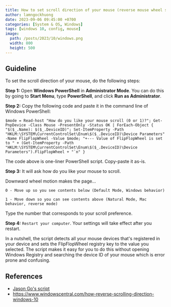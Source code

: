 ```yaml
---
title: How to set scroll direction of your mouse (reverse mouse wheel scroll)
author: lamngockhuong
date: 2023-09-06 09:45:00 +0700
categories: [System & OS, Windows]
tags: [windows 10, config, mouse]
image:
  path: /posts/2023/10/windows.png
  width: 800
  height: 500
---
```


## Guideline

To set the scroll direction of your mouse, do the following steps:

**Step 1:** Open **Windows PowerShell** in **Administrator Mode**. You can do this by going to **Start Menu**, type **PowerShell**, and click **Run as Administrator**.

**Step 2:** Copy the following code and paste it in the command line of Windows PowerShell:

```shell
$mode = Read-host "How do you like your mouse scroll (0 or 1)?"; Get-PnpDevice -Class Mouse -PresentOnly -Status OK | ForEach-Object { "$($_.Name): $($_.DeviceID)"; Set-ItemProperty -Path "HKLM:\SYSTEM\CurrentControlSet\Enum\$($_.DeviceID)\Device Parameters" -Name FlipFlopWheel -Value $mode; "+--- Value of FlipFlopWheel is set to " + (Get-ItemProperty -Path "HKLM:\SYSTEM\CurrentControlSet\Enum\$($_.DeviceID)\Device Parameters").FlipFlopWheel + "`n" }
```

The code above is one-liner PowerShell script. Copy-paste it as-is.

**Step 3:** It will ask how do you like your mouse to scroll.

Downward wheel motion makes the page...

    0 - Move up so you see contents below (Default Mode, Windows behavior)

    1 - Move down so you can see contents above (Natural Mode, Mac behavior, reverse mode)

Type the number that corresponds to your scroll preference.

**Step 4:** `Restart your computer`. Your settings will take effect after you restart.

In a nutshell, the script detects all your mouse devices that's registered in your device and sets the FlipFlopWheel registry key to the value you selected. The script makes it easy for you to do this without opening Windows Registry and searching the device ID of your mouse which is error prone and confusing.

## References

- [Jason Go's script](https://answers.microsoft.com/en-us/windows/forum/all/reverse-mouse-wheel-scroll/657c4537-f346-4b8b-99f8-9e1f52cd94c2)
- <https://www.windowscentral.com/how-reverse-scrolling-direction-windows-10>
